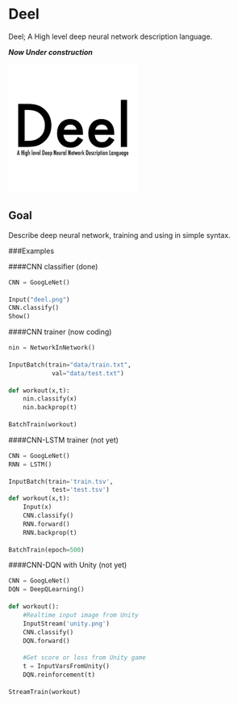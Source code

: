 # Deel
Deel; A High level deep neural network description language.

***Now Under construction***

![logo](deel.png)


## Goal
Describe deep neural network, training and using in simple syntax.

###Examples

####CNN classifier (done)
```python
CNN = GoogLeNet()

Input("deel.png")
CNN.classify()
Show()

```

####CNN trainer (now coding)
```python
nin = NetworkInNetwork()

InputBatch(train="data/train.txt",
			val="data/test.txt")

def workout(x,t):
	nin.classify(x)	
	nin.backprop(t)

BatchTrain(workout)
```

####CNN-LSTM trainer (not yet)
```python
CNN = GoogLeNet()
RNN = LSTM()

InputBatch(train='train.tsv',
			test='test.tsv')
def workout(x,t):
	Input(x)
	CNN.classify() 
	RNN.forward()
	RNN.backprop(t)

BatchTrain(epoch=500)
```

####CNN-DQN with Unity (not yet)
```python
CNN = GoogLeNet()
DQN = DeepQLearning()

def workout():
	#Realtime input image from Unity
	InputStream('unity.png') 
	CNN.classify() 
	DQN.forward()

	#Get score or loss from Unity game
	t = InputVarsFromUnity()
	DQN.reinforcement(t)

StreamTrain(workout)
```

